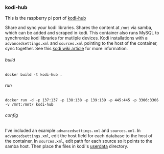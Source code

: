 ### kodi-hub

This is the raspberry pi port of [kodi-hub](https://github.com/rquez/docker-files)


Share and sync your kodi libraries.
Shares the content at `/mnt` via samba, which can be added and scraped in kodi. 
This container also runs MySQL to synchronize kodi libraries for mutliple devices.
Kodi installations with a `advancedsettings.xml` and `sources.xml` pointing to the host of the container, sync together.
See this [kodi wiki article](http://kodi.wiki/view/MySQL) for more information.

###### build

`docker build -t kodi-hub .`

###### run

`docker run -d -p 137:137 -p 138:138 -p 139:139 -p 445:445 -p 3306:3306 -v /mnt:/mnt/ kodi-hub`

###### config

I've included an example `advancedsettings.xml` and `sources.xml`.
In `advancedsettings.xml`, edit the host field for each database to the host of the container.
In `sources.xml`, edit path for each source so it points to the samba host.
Then place the files in kodi's [userdata](http://kodi.wiki/view/Userdata) directory.
